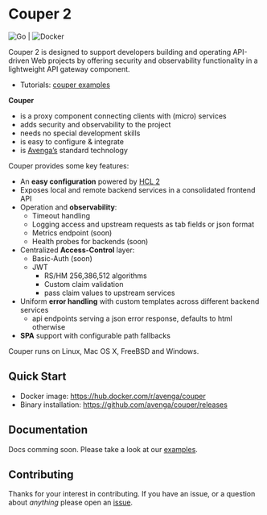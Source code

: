 # Couper 2

![Go](https://github.com/avenga/couper/workflows/Go/badge.svg) | ![Docker](https://github.com/avenga/couper/workflows/Docker/badge.svg)

Couper 2 is designed to support developers building and operating API-driven Web projects by offering security and observability functionality in a  lightweight API gateway component.

* Tutorials: [couper examples](https://github.com/avenga/couper-examples)

**Couper**
* is a proxy component connecting clients with (micro) services
* adds security and observability to the project 
* needs no special development skills
* is easy to configure & integrate
* is [Avenga’s](https://www.avenga.com/) standard technology

Couper provides some key features:

- An **easy configuration** powered by [HCL 2](https://github.com/hashicorp/hcl/tree/hcl2)
- Exposes local and remote backend services in a consolidated frontend API
- Operation and **observability**:
    - Timeout handling
    - Logging access and upstream requests as tab fields or json format
    - Metrics endpoint (soon)
    - Health probes for backends (soon)
- Centralized **Access-Control** layer:
    - Basic-Auth (soon)
    - JWT
        - RS/HM 256,386,512 algorithms
        - Custom claim validation
        - pass claim values to upstream services
- Uniform **error handling** with custom templates across different backend services
    - api endpoints serving a json error response, defaults to html otherwise
- **SPA** support with configurable path fallbacks


Couper runs on Linux, Mac OS X, FreeBSD and Windows.

## Quick Start

* Docker image: https://hub.docker.com/r/avenga/couper
* Binary installation: https://github.com/avenga/couper/releases

## Documentation

Docs comming soon. Please take a look at our [examples](https://github.com/avenga/couper-examples).

## Contributing

Thanks for your interest in contributing. If you have an issue, or a question about *anything* please open an [issue](https://github.com/avenga/couper/issues).
